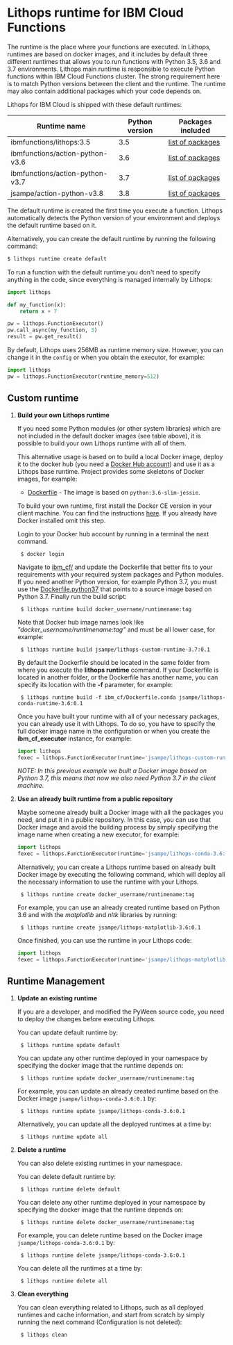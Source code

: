 # Lithops runtime for IBM Cloud Functions

The runtime is the place where your functions are executed. In Lithops, runtimes are based on docker images, and it includes by default three different runtimes that allows you to run functions with Python 3.5, 3.6 and 3.7 environments. Lithops main runtime is responsible to execute Python functions within IBM Cloud Functions cluster. The strong requirement here is to match Python versions between the client and the runtime. The runtime may also contain additional packages which your code depends on.

Lithops for IBM Cloud is shipped with these default runtimes:

| Runtime name | Python version | Packages included |
| ----| ----| ---- |
| ibmfunctions/lithops:3.5 | 3.5 | [list of packages](https://github.com/ibm-functions/runtime-python/blob/master/python3.6/CHANGELOG.md) |
| ibmfunctions/action-python-v3.6 | 3.6 | [list of packages](https://github.com/ibm-functions/runtime-python/blob/master/python3.6/CHANGELOG.md) |
| ibmfunctions/action-python-v3.7 | 3.7 | [list of packages](https://github.com/ibm-functions/runtime-python/blob/master/python3.7/CHANGELOG.md) |
| jsampe/action-python-v3.8 | 3.8 | [list of packages](https://github.com/lithops-cloud/lithops/blob/master/runtime/ibm_cf/Dockerfile.python38) |

The default runtime is created the first time you execute a function. Lithops automatically detects the Python version of your environment and deploys the default runtime based on it.

Alternatively, you can create the default runtime by running the following command:

```bash
$ lithops runtime create default
```

To run a function with the default runtime you don't need to specify anything in the code, since everything is managed internally by Lithops:

```python
import lithops

def my_function(x):
    return x + 7

pw = lithops.FunctionExecutor()
pw.call_async(my_function, 3)
result = pw.get_result()
```

By default, Lithops uses 256MB as runtime memory size. However, you can change it in the `config` or when you obtain the executor, for example:

```python
import lithops
pw = lithops.FunctionExecutor(runtime_memory=512)
```

## Custom runtime

1. **Build your own Lithops runtime**

    If you need some Python modules (or other system libraries) which are not included in the default docker images (see table above), it is possible to build your own Lithops runtime with all of them.

    This alternative usage is based on to build a local Docker image, deploy it to the docker hub (you need a [Docker Hub account](https://hub.docker.com)) and use it as a Lithops base runtime.
    Project provides some skeletons of Docker images, for example:

    * [Dockerfile](ibm_cf/Dockerfile) - The image is based on `python:3.6-slim-jessie`. 

    To build your own runtime, first install the Docker CE version in your client machine. You can find the instructions [here](https://docs.docker.com/get-docker/). If you already have Docker installed omit this step.

    Login to your Docker hub account by running in a terminal the next command.

        $ docker login

    Navigate to [ibm_cf/](imb_cf/) and update the Dockerfile that better fits to your requirements with your required system packages and Python modules.
    If you need another Python version, for example Python 3.7, you must use the [Dockerfile.python37](ibm_cf/Dockerfile.python37) that
    points to a source image based on Python 3.7. Finally run the build script:

        $ lithops runtime build docker_username/runtimename:tag

    Note that Docker hub image names look like *"docker_username/runtimename:tag"* and must be all lower case, for example:

        $ lithops runtime build jsampe/lithops-custom-runtime-3.7:0.1

    By default the Dockerfile should be located in the same folder from where you execute the **lithops runtime** command. If your Dockerfile is located in another folder, or the Dockerfile has another name, you can specify its location with the **-f** parameter, for example:

        $ lithops runtime build -f ibm_cf/Dockerfile.conda jsampe/lithops-conda-runtime-3.6:0.1

    Once you have built your runtime with all of your necessary packages, you can already use it with Lithops.
    To do so, you have to specify the full docker image name in the configuration or when you create the **ibm_cf_executor** instance, for example:

    ```python
    import lithops
    fexec = lithops.FunctionExecutor(runtime='jsampe/lithops-custom-runtime-3.7:0.1')
    ```

    *NOTE: In this previous example we built a Docker image based on Python 3.7, this means that now we also need Python 3.7 in the client machine.*

2. **Use an already built runtime from a public repository**

    Maybe someone already built a Docker image with all the packages you need, and put it in a public repository.
    In this case, you can use that Docker image and avoid the building process by simply specifying the image name when creating a new executor, for example:

    ```python
    import lithops
    fexec = lithops.FunctionExecutor(runtime='jsampe/lithops-conda-3.6:0.1')
    ```

    Alternatively, you can create a Lithops runtime based on already built Docker image by executing the following command, which will deploy all the necessary information to use the runtime with your Lithops.

        $ lithops runtime create docker_username/runtimename:tag

    For example, you can use an already created runtime based on Python 3.6 and with the *matplotlib* and *nltk* libraries by running:

        $ lithops runtime create jsampe/lithops-matplotlib-3.6:0.1

    Once finished, you can use the runtime in your Lithops code:

    ```python
    import lithops
    fexec = lithops.FunctionExecutor(runtime='jsampe/lithops-matplotlib:3.6:0.1')
    ```

## Runtime Management

1. **Update an existing runtime**

    If you are a developer, and modified the PyWeen source code, you need to deploy the changes before executing Lithops.

    You can update default runtime by:

        $ lithops runtime update default

    You can update any other runtime deployed in your namespace by specifying the docker image that the runtime depends on:

        $ lithops runtime update docker_username/runtimename:tag

    For example, you can update an already created runtime based on the Docker image `jsampe/lithops-conda-3.6:0.1` by:

        $ lithops runtime update jsampe/lithops-conda-3.6:0.1

    Alternatively, you can update all the deployed runtimes at a time by:

        $ lithops runtime update all

2. **Delete a runtime**

    You can also delete existing runtimes in your namespace.

    You can delete default runtime by:

        $ lithops runtime delete default

    You can delete any other runtime deployed in your namespace by specifying the docker image that the runtime depends on:

        $ lithops runtime delete docker_username/runtimename:tag

    For example, you can delete runtime based on the Docker image `jsampe/lithops-conda-3.6:0.1` by:

        $ lithops runtime delete jsampe/lithops-conda-3.6:0.1

    You can delete all the runtimes at a time by:

        $ lithops runtime delete all

3. **Clean everything**

     You can clean everything related to Lithops, such as all deployed runtimes and cache information, and start from scratch by simply running the next command (Configuration is not deleted):

        $ lithops clean
